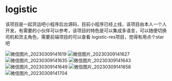 # logistic
该项目是一起货运吧小程序后台源码，目前小程序已经上线，该项目由本人一个人开发，有需要的小伙伴可以参考，该项目的特色是可以集成多语言，可以随便切换司机和货主角色，需要前端项目的可以查看
logistic-res项目，觉得有用点个star吧

![微信图片_20230309141619](https://user-images.githubusercontent.com/30691840/223936826-1f355892-91ce-49ee-b4b7-0c57759e1213.jpg)
![微信图片_20230309141627](https://user-images.githubusercontent.com/30691840/223936845-9816e816-5532-45e0-95b6-c1de1e8a6b70.jpg)
![微信图片_20230309141635](https://user-images.githubusercontent.com/30691840/223936859-dd907747-8006-42a4-a221-0fb30f9207ae.jpg)
![微信图片_20230309141643](https://user-images.githubusercontent.com/30691840/223936875-1d24f76d-ac38-494d-99ed-0bb21c6b9ebe.jpg)
![微信图片_20230309141649](https://user-images.githubusercontent.com/30691840/223936905-6b352f43-3509-45b5-8255-25ed92027dd0.jpg)
![微信图片_20230309141658](https://user-images.githubusercontent.com/30691840/223936924-54c7caf8-7c44-45df-96e3-8a1111cda836.jpg)
![微信图片_20230309141704](https://user-images.githubusercontent.com/30691840/223936931-b9cba508-5e2d-4495-abd9-05c53be0201c.jpg)
